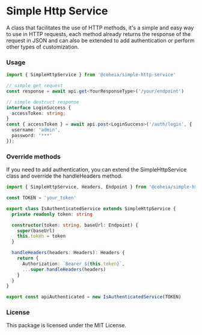 # **Simple Http Service**

A class that facilitates the use of HTTP methods, it's a simple and easy way to use in HTTP requests, each method already returns the response of the request in JSON and can also be extended to add authentication or perform other types of customization.

### **Usage**

```typescript
import { SimpleHttpService } from '@coheia/simple-http-service'

// simple get request
const response = await api.get<YourResponseType>('/your/endpoint')

// simple destruct response
interface LoginSuccess {
  accessToken: string;
}
const { accessToken } = await api.post<LoginSuccess>('/auth/login', {
  username: 'admin',
  password: '***'
});
```

### **Override methods**

If you need to add authentication, you can extend the SimpleHttpService class and override the handleHeaders method.

```typescript
import { SimpleHttpService, Headers, Endpoint } from '@coheia/simple-http-service'

const TOKEN = 'your_token'

export class IsAuthenticatedService extends SimpleHttpService {
  private readonly token: string

  constructor(token: string, baseUrl: Endpoint) {
    super(baseUrl)
    this.token = token
  }

  handleHeaders(headers: Headers): Headers {
    return {
      Authorization: `Bearer ${this.token}`,
      ...super.handleHeaders(headers)
    }
  }
}

export const apiAuthenticated = new IsAuthenticatedService(TOKEN)
```

### **License**

This package is licensed under the MIT License.

